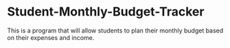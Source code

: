 # Student-Monthly-Budget-Tracker
This is a program that will allow students to plan their monthly budget based on their expenses and income.
